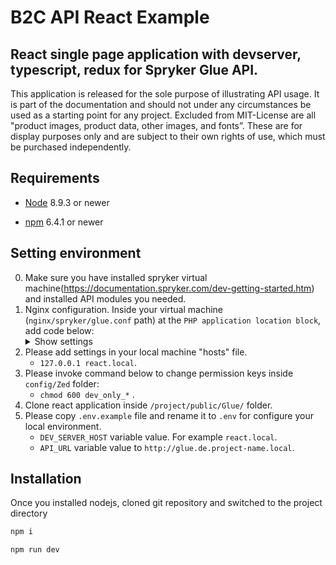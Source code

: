 B2C API React Example
===========
## React single page application with devserver, typescript, redux for Spryker Glue API.

This application is released for the sole purpose of illustrating API usage. It is part of the documentation and should not under any circumstances be used as a starting point for any project. Excluded from MIT-License are all "product images, product data, other images, and fonts”. These are for display purposes only and are subject to their own rights of use, which must be purchased independently.

## Requirements

- [Node](https://nodejs.org) 8.9.3 or newer

- [npm](https://www.npmjs.com/get-npm) 6.4.1 or newer

## Setting environment
0. Make sure you have installed spryker virtual machine(https://documentation.spryker.com/dev-getting-started.htm) and installed API modules you needed.
1. Nginx configuration. Inside your virtual machine (`nginx/spryker/glue.conf` path) at the `PHP application location block`, add code below:
    <details>
        <summary>Show settings</summary>
        <pre>
        if ($http_origin = "{{ALLOWED_ORIGIN}}") {
            set $cors "true";
        }
        if ($request_method = 'OPTIONS') {
            set $cors "${cors} o";
        }
        if ($cors = "true o") {
            more_set_headers 'Access-Control-Allow-Origin: $http_origin';
            more_set_headers 'Access-Control-Allow-Credentials: true';
            more_set_headers 'Access-Control-Allow-Headers: Origin, Content-Type, Accept, Authorization, X-Anonymous-Customer-Unique-Id';
            more_set_headers 'Access-Control-Allow-Methods: GET, POST, OPTIONS, PATCH, DELETE';
            add_header Content-Type text/plain;
            add_header Content-Length 0;
            return 204;
        }
        if ($cors = "true") {
            more_set_headers 'Access-Control-Allow-Origin: $http_origin';
            more_set_headers 'Access-Control-Allow-Credentials: true';
            more_set_headers 'Access-Control-Allow-Headers: Origin, Content-Type, Accept, Authorization, X-Anonymous-Customer-Unique-Id';
            more_set_headers 'Access-Control-Allow-Methods: GET, POST, OPTIONS, PATCH, DELETE';
            more_set_headers 'Access-Control-Expose-Headers: Content-Length, Content-Range';
        }
        </pre>
        Please, replace {{ALLOWED_ORIGIN}} with yours. For example "http://react.local:3000".
        Don`t forget restart nginx after new added settings.
    </details>
2. Please add settings in your local machine "hosts" file.
    - `127.0.0.1 react.local`.
3. Please invoke command below to change permission keys inside `config/Zed` folder: 
    - `chmod 600 dev_only_*` .
4. Clone react application inside `/project/public/Glue/` folder.
5. Please copy `.env.example` file and rename it to `.env` for configure your local environment. 
    - `DEV_SERVER_HOST` variable value. For example `react.local`. 
    - `API_URL` variable value to `http://glue.de.project-name.local`.

## Installation
Once you installed nodejs, cloned git repository and switched to the project directory

```sh
npm i
```

```sh
npm run dev
```

